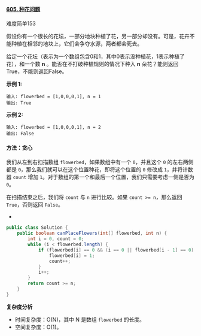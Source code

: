 #### [605. 种花问题](https://leetcode-cn.com/problems/can-place-flowers/)

难度简单153

假设你有一个很长的花坛，一部分地块种植了花，另一部分却没有。可是，花卉不能种植在相邻的地块上，它们会争夺水源，两者都会死去。

给定一个花坛（表示为一个数组包含0和1，其中0表示没种植花，1表示种植了花），和一个数 **n** 。能否在不打破种植规则的情况下种入 **n** 朵花？能则返回True，不能则返回False。

**示例 1:**

```
输入: flowerbed = [1,0,0,0,1], n = 1
输出: True
```

**示例 2:**

```
输入: flowerbed = [1,0,0,0,1], n = 2
输出: False
```

#### 方法：贪心

我们从左到右扫描数组 `flowerbed`，如果数组中有一个 `0`，并且这个 `0` 的左右两侧都是 `0`，那么我们就可以在这个位置种花，即将这个位置的 `0` 修改成 `1`，并将计数器 `count` 增加 `1`。对于数组的第一个和最后一个位置，我们只需要考虑一侧是否为 `0`。

在扫描结束之后，我们将 `count` 与 `n` 进行比较。如果 `count >= n`，那么返回 `True`，否则返回 `False`。

- 

```java
public class Solution {
    public boolean canPlaceFlowers(int[] flowerbed, int n) {
        int i = 0, count = 0;
        while (i < flowerbed.length) {
            if (flowerbed[i] == 0 && (i == 0 || flowerbed[i - 1] == 0) && (i == flowerbed.length - 1 || flowerbed[i + 1] == 0)) {
                flowerbed[i] = 1;
                count++;
            }
            i++;
        }
        return count >= n;
    }
}
```

**复杂度分析**

- 时间复杂度：O(N)，其中 N 是数组 `flowerbed` 的长度。
- 空间复杂度：O(1)。
